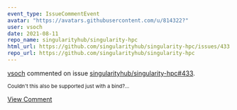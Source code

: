 ```yaml
---
event_type: IssueCommentEvent
avatar: "https://avatars.githubusercontent.com/u/814322?"
user: vsoch
date: 2021-08-11
repo_name: singularityhub/singularity-hpc
html_url: https://github.com/singularityhub/singularity-hpc/issues/433
repo_url: https://github.com/singularityhub/singularity-hpc
---
```


<a href='https://github.com/vsoch' target='_blank'>vsoch</a> commented on issue <a href='https://github.com/singularityhub/singularity-hpc/issues/433' target='_blank'>singularityhub/singularity-hpc#433</a>.

<small>Couldn't this also be supported just with a bind?...</small>

<a href='https://github.com/singularityhub/singularity-hpc/issues/433' target='_blank'>View Comment</a>